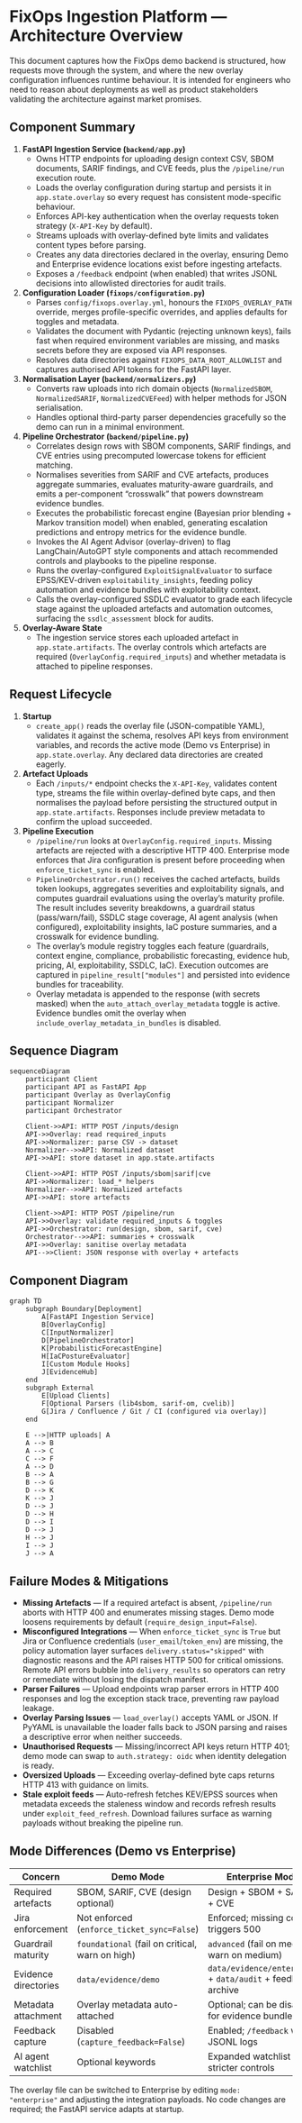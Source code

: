 # FixOps Ingestion Platform — Architecture Overview

This document captures how the FixOps demo backend is structured, how requests move through the
system, and where the new overlay configuration influences runtime behaviour. It is intended for
engineers who need to reason about deployments as well as product stakeholders validating the
architecture against market promises.

## Component Summary

1. **FastAPI Ingestion Service (`backend/app.py`)**
   - Owns HTTP endpoints for uploading design context CSV, SBOM documents, SARIF findings, and CVE
     feeds, plus the `/pipeline/run` execution route.
   - Loads the overlay configuration during startup and persists it in `app.state.overlay` so every
     request has consistent mode-specific behaviour.
   - Enforces API-key authentication when the overlay requests token strategy (`X-API-Key` by default).
   - Streams uploads with overlay-defined byte limits and validates content types before parsing.
   - Creates any data directories declared in the overlay, ensuring Demo and Enterprise evidence
     locations exist before ingesting artefacts.
   - Exposes a `/feedback` endpoint (when enabled) that writes JSONL decisions into allowlisted
     directories for audit trails.
2. **Configuration Loader (`fixops/configuration.py`)**
   - Parses `config/fixops.overlay.yml`, honours the `FIXOPS_OVERLAY_PATH` override, merges
     profile-specific overrides, and applies defaults for toggles and metadata.
   - Validates the document with Pydantic (rejecting unknown keys), fails fast when required
     environment variables are missing, and masks secrets before they are exposed via API responses.
   - Resolves data directories against `FIXOPS_DATA_ROOT_ALLOWLIST` and captures authorised API tokens
     for the FastAPI layer.
3. **Normalisation Layer (`backend/normalizers.py`)**
   - Converts raw uploads into rich domain objects (`NormalizedSBOM`, `NormalizedSARIF`,
     `NormalizedCVEFeed`) with helper methods for JSON serialisation.
   - Handles optional third-party parser dependencies gracefully so the demo can run in a minimal
     environment.
4. **Pipeline Orchestrator (`backend/pipeline.py`)**
   - Correlates design rows with SBOM components, SARIF findings, and CVE entries using precomputed
     lowercase tokens for efficient matching.
   - Normalises severities from SARIF and CVE artefacts, produces aggregate summaries, evaluates
     maturity-aware guardrails, and emits a per-component “crosswalk” that powers downstream evidence
     bundles.
   - Executes the probabilistic forecast engine (Bayesian prior blending + Markov transition model)
     when enabled, generating escalation predictions and entropy metrics for the evidence bundle.
   - Invokes the AI Agent Advisor (overlay-driven) to flag LangChain/AutoGPT style components and
     attach recommended controls and playbooks to the pipeline response.
   - Runs the overlay-configured `ExploitSignalEvaluator` to surface EPSS/KEV-driven
     `exploitability_insights`, feeding policy automation and evidence bundles with exploitability
     context.
   - Calls the overlay-configured SSDLC evaluator to grade each lifecycle stage against the uploaded
     artefacts and automation outcomes, surfacing the `ssdlc_assessment` block for audits.
5. **Overlay-Aware State**
   - The ingestion service stores each uploaded artefact in `app.state.artifacts`. The overlay
     controls which artefacts are required (`OverlayConfig.required_inputs`) and whether metadata is
     attached to pipeline responses.

## Request Lifecycle

1. **Startup**
   - `create_app()` reads the overlay file (JSON-compatible YAML), validates it against the schema,
     resolves API keys from environment variables, and records the active mode (Demo vs Enterprise) in
     `app.state.overlay`. Any declared data directories are created eagerly.
2. **Artefact Uploads**
   - Each `/inputs/*` endpoint checks the `X-API-Key`, validates content type, streams the file within
     overlay-defined byte caps, and then normalises the payload before persisting the structured output
     in `app.state.artifacts`. Responses include preview metadata to confirm the upload succeeded.
3. **Pipeline Execution**
   - `/pipeline/run` looks at `OverlayConfig.required_inputs`. Missing artefacts are rejected with a
     descriptive HTTP 400. Enterprise mode enforces that Jira configuration is present before
     proceeding when `enforce_ticket_sync` is enabled.
   - `PipelineOrchestrator.run()` receives the cached artefacts, builds token lookups, aggregates
     severities and exploitability signals, and computes guardrail evaluations using the overlay’s
     maturity profile. The result includes severity breakdowns, a guardrail status (pass/warn/fail),
     SSDLC stage coverage, AI agent analysis (when configured), exploitability insights, IaC
     posture summaries, and a crosswalk for evidence bundling.
   - The overlay’s module registry toggles each feature (guardrails, context engine, compliance,
     probabilistic forecasting, evidence hub, pricing, AI, exploitability, SSDLC, IaC). Execution outcomes are captured in
     `pipeline_result["modules"]` and persisted into evidence bundles for traceability.
   - Overlay metadata is appended to the response (with secrets masked) when the
     `auto_attach_overlay_metadata` toggle is active. Evidence bundles omit the overlay when
     `include_overlay_metadata_in_bundles` is disabled.

## Sequence Diagram

```mermaid
sequenceDiagram
    participant Client
    participant API as FastAPI App
    participant Overlay as OverlayConfig
    participant Normalizer
    participant Orchestrator

    Client->>API: HTTP POST /inputs/design
    API->>Overlay: read required_inputs
    API->>Normalizer: parse CSV -> dataset
    Normalizer-->>API: Normalized dataset
    API->>API: store dataset in app.state.artifacts

    Client->>API: HTTP POST /inputs/sbom|sarif|cve
    API->>Normalizer: load_* helpers
    Normalizer-->>API: Normalized artefacts
    API->>API: store artefacts

    Client->>API: HTTP POST /pipeline/run
    API->>Overlay: validate required_inputs & toggles
    API->>Orchestrator: run(design, sbom, sarif, cve)
    Orchestrator-->>API: summaries + crosswalk
    API->>Overlay: sanitise overlay metadata
    API-->>Client: JSON response with overlay + artefacts
```

## Component Diagram

```mermaid
graph TD
    subgraph Boundary[Deployment]
        A[FastAPI Ingestion Service]
        B[OverlayConfig]
        C[InputNormalizer]
        D[PipelineOrchestrator]
        K[ProbabilisticForecastEngine]
        H[IaCPostureEvaluator]
        I[Custom Module Hooks]
        J[EvidenceHub]
    end
    subgraph External
        E[Upload Clients]
        F[Optional Parsers (lib4sbom, sarif-om, cvelib)]
        G[Jira / Confluence / Git / CI (configured via overlay)]
    end

    E -->|HTTP uploads| A
    A --> B
    A --> C
    C --> F
    A --> D
    B --> A
    B --> G
    D --> K
    K --> J
    D --> J
    D --> H
    D --> I
    D --> J
    H --> J
    I --> J
    J --> A
```

## Failure Modes & Mitigations

- **Missing Artefacts** — If a required artefact is absent, `/pipeline/run` aborts with HTTP 400 and
  enumerates missing stages. Demo mode loosens requirements by default (`require_design_input=False`).
- **Misconfigured Integrations** — When `enforce_ticket_sync` is `True` but Jira or Confluence
  credentials (`user_email`/`token_env`) are missing, the policy automation layer surfaces
  `delivery.status="skipped"` with diagnostic reasons and the API raises HTTP 500 for critical
  omissions. Remote API errors bubble into `delivery_results` so operators can retry or remediate
  without losing the dispatch manifest.
- **Parser Failures** — Upload endpoints wrap parser errors in HTTP 400 responses and log the
  exception stack trace, preventing raw payload leakage.
- **Overlay Parsing Issues** — `load_overlay()` accepts YAML or JSON. If PyYAML is unavailable the
  loader falls back to JSON parsing and raises a descriptive error when neither succeeds.
- **Unauthorised Requests** — Missing/incorrect API keys return HTTP 401; demo mode can swap to
  `auth.strategy: oidc` when identity delegation is ready.
- **Oversized Uploads** — Exceeding overlay-defined byte caps returns HTTP 413 with guidance on limits.
- **Stale exploit feeds** — Auto-refresh fetches KEV/EPSS sources when metadata exceeds the staleness
  window and records refresh results under `exploit_feed_refresh`. Download failures surface as warning
  payloads without breaking the pipeline run.

## Mode Differences (Demo vs Enterprise)

| Concern | Demo Mode | Enterprise Mode |
| --- | --- | --- |
| Required artefacts | SBOM, SARIF, CVE (design optional) | Design + SBOM + SARIF + CVE |
| Jira enforcement | Not enforced (`enforce_ticket_sync=False`) | Enforced; missing config triggers 500 |
| Guardrail maturity | `foundational` (fail on critical, warn on high) | `advanced` (fail on medium, warn on medium) |
| Evidence directories | `data/evidence/demo` | `data/evidence/enterprise` + `data/audit` + feedback archive |
| Metadata attachment | Overlay metadata auto-attached | Optional; can be disabled for evidence bundles |
| Feedback capture | Disabled (`capture_feedback=False`) | Enabled; `/feedback` writes JSONL logs |
| AI agent watchlist | Optional keywords | Expanded watchlist + stricter controls |

The overlay file can be switched to Enterprise by editing `mode: "enterprise"` and adjusting the
integration payloads. No code changes are required; the FastAPI service adapts at startup.
